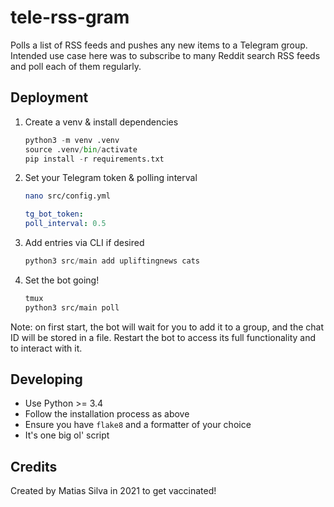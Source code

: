 # tele-rss-gram

Polls a list of RSS feeds and pushes any new items to a Telegram group. Intended use case here was to subscribe to many Reddit search RSS feeds and poll each of them regularly.

## Deployment

1. Create a venv & install dependencies

    ```python
    python3 -m venv .venv
    source .venv/bin/activate
    pip install -r requirements.txt
    ```

2. Set your Telegram token & polling interval

    ```bash
    nano src/config.yml
    ```

    ```yaml
    tg_bot_token:
    poll_interval: 0.5
    ```

3. Add entries via CLI if desired

    ```python
    python3 src/main add upliftingnews cats
    ```

4. Set the bot going!

    ```bash
    tmux
    python3 src/main poll
    ```

Note: on first start, the bot will wait for you to add it to a group, and the chat ID will be stored in a file. Restart the bot to access its full functionality and to interact with it.

## Developing

* Use Python >= 3.4
* Follow the installation process as above
* Ensure you have `flake8` and a formatter of your choice
* It's one big ol' script

## Credits

Created by Matias Silva in 2021 to get vaccinated!
